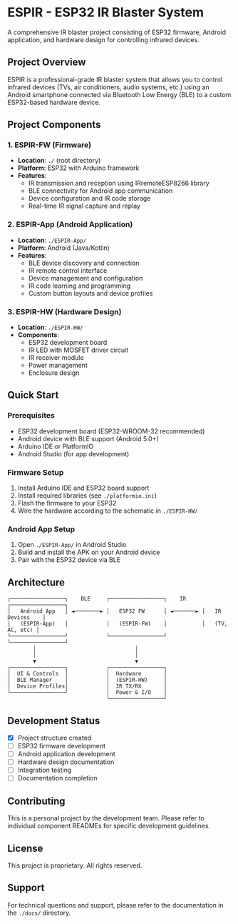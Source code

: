 # ESPIR - ESP32 IR Blaster System

A comprehensive IR blaster project consisting of ESP32 firmware, Android application, and hardware design for controlling infrared devices.

## Project Overview

ESPIR is a professional-grade IR blaster system that allows you to control infrared devices (TVs, air conditioners, audio systems, etc.) using an Android smartphone connected via Bluetooth Low Energy (BLE) to a custom ESP32-based hardware device.

## Project Components

### 1. ESPIR-FW (Firmware)
- **Location**: `./` (root directory)
- **Platform**: ESP32 with Arduino framework
- **Features**:
  - IR transmission and reception using IRremoteESP8266 library
  - BLE connectivity for Android app communication
  - Device configuration and IR code storage
  - Real-time IR signal capture and replay

### 2. ESPIR-App (Android Application)
- **Location**: `./ESPIR-App/`
- **Platform**: Android (Java/Kotlin)
- **Features**:
  - BLE device discovery and connection
  - IR remote control interface
  - Device management and configuration
  - IR code learning and programming
  - Custom button layouts and device profiles

### 3. ESPIR-HW (Hardware Design)
- **Location**: `./ESPIR-HW/`
- **Components**:
  - ESP32 development board
  - IR LED with MOSFET driver circuit
  - IR receiver module
  - Power management
  - Enclosure design

## Quick Start

### Prerequisites
- ESP32 development board (ESP32-WROOM-32 recommended)
- Android device with BLE support (Android 5.0+)
- Arduino IDE or PlatformIO
- Android Studio (for app development)

### Firmware Setup
1. Install Arduino IDE and ESP32 board support
2. Install required libraries (see `./platformio.ini`)
3. Flash the firmware to your ESP32
4. Wire the hardware according to the schematic in `./ESPIR-HW/`

### Android App Setup
1. Open `./ESPIR-App/` in Android Studio
2. Build and install the APK on your Android device
3. Pair with the ESP32 device via BLE

## Architecture

```
┌─────────────────┐    BLE     ┌─────────────────┐    IR     ┌─────────────────┐
│   Android App   │ ◄────────► │   ESP32 FW      │ ◄───────► │   IR Devices    │
│   (ESPIR-App)   │            │   (ESPIR-FW)    │           │   (TV, AC, etc) │
└─────────────────┘            └─────────────────┘           └─────────────────┘
        │                               │
        │                               │
        ▼                               ▼
┌─────────────────┐            ┌─────────────────┐
│  UI & Controls  │            │  Hardware       │
│  BLE Manager    │            │  (ESPIR-HW)     │
│  Device Profiles│            │  IR TX/RX       │
└─────────────────┘            │  Power & I/O    │
                               └─────────────────┘
```

## Development Status

- [x] Project structure created
- [ ] ESP32 firmware development
- [ ] Android application development  
- [ ] Hardware design documentation
- [ ] Integration testing
- [ ] Documentation completion

## Contributing

This is a personal project by the development team. Please refer to individual component READMEs for specific development guidelines.

## License

This project is proprietary. All rights reserved.

## Support

For technical questions and support, please refer to the documentation in the `./docs/` directory.